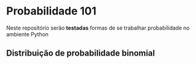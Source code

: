 # Probabilidade 101
 Neste repositório serão **testadas** formas de se trabalhar probabilidade no ambiente Python
 
 ## Distribuição de probabilidade binomial
